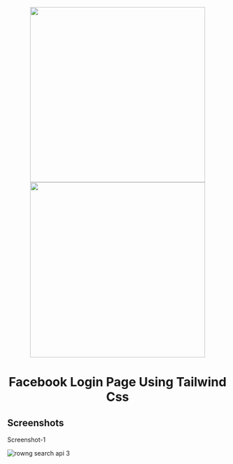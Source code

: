 <p align="center"><a href="https://facebook.com" target="_blank"><img src="https://github.com/90-HAQ/facebook_login_page_tailwind/blob/master/facebook.svg" width="400">
</a><a href="https://tailwindcss.com/" target="_blank"><img src="https://github.com/90-HAQ/facebook_login_page_tailwind/blob/master/tailwind_css.svg" width="400">
</a></p>





<h1 align="center">Facebook Login Page Using Tailwind Css</h1>


## Screenshots

Screenshot-1 

![rowng search api 3](https://github.com/90-HAQ/facebook_login_page_tailwind/blob/master/facebook_login_page.png)




